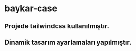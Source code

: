 # baykar-case
 
## Projede tailwindcss kullanılmıştır.
## Dinamik tasarım ayarlamaları yapılmıştır.
